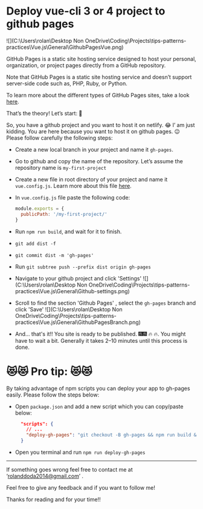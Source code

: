 # Deploy vue-cli 3 or 4 project to github pages

![](C:\Users\rolan\Desktop Non OneDrive\Coding\Projects\tips-patterns-practices\Vue.js\General\GithubPagesVue.png)


GitHub Pages is a static site hosting service designed to host your personal, organization, or project pages directly from a GitHub repository.

Note that GitHub Pages is a static site hosting service and doesn’t support server-side code such as, PHP, Ruby, or Python.

To learn more about the different types of GitHub Pages sites, take a look [here](https://help.github.com/articles/user-organization-and-project-pages/).

That’s the theory! Let’s start: 🤨

So, you have a github project and you want to host it on netlify. 😂 I’ am just kidding. You are here because you want to host it on github pages. 😉 Please follow carefully the following steps:



- Create a new local branch in your project and name it `gh-pages`.

- Go to github and copy the name of the repository. Let’s assume the repository name is `my-first-project`

- Create a new file in root directory of your project and name it `vue.config.js`. Learn more about this file [here](https://cli.vuejs.org/config/#global-cli-config).

- In `vue.config.js` file paste the following code:

  ```javascript
  module.exports = {
    publicPath: '/my-first-project/'
  }
  ```

- Run `npm run build`, and wait for it to finish.

- `git add dist -f `

- `git commit dist -m 'gh-pages'`

- Run `git subtree push --prefix dist origin gh-pages`

- Navigate to your github project and click 'Settings'
  ![](C:\Users\rolan\Desktop Non OneDrive\Coding\Projects\tips-patterns-practices\Vue.js\General\Github-settings.png)

- Scroll to find the section 'Github Pages' , select the `gh-pages` branch and click 'Save'
  ![](C:\Users\rolan\Desktop Non OneDrive\Coding\Projects\tips-patterns-practices\Vue.js\General\GithubPagesBranch.png)

- And... that's it!! You site is ready to be published. 🎆🎆 🔥 🔥.
  You might have to wait a bit. Generally it takes 2–10 minutes until this process is done.



# 😻😻 Pro tip: 😻😻

By taking advantage of npm scripts you can deploy your app to gh-pages easily. Please follow the steps below:

- Open `package.json` and add a new script which you can copy/paste below:

  ```json
    "scripts": {
      // ...  
      "deploy-gh-pages": "git checkout -B gh-pages && npm run build && git add dist -f && git commit dist -m 'gh-pages' --no-verify && git subtree push --prefix dist origin gh-pages && git checkout master && git branch -D gh-pages"
    }
  ```

- Open you terminal and run `npm run deploy-gh-pages`

------

If something goes wrong feel free to contact me at  ‘rolanddoda2014@gmail.com’ .

Feel free to give any feedback and if you want to follow me!

Thanks for reading and for your time!!